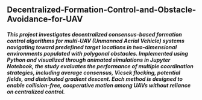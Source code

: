 ## Decentralized-Formation-Control-and-Obstacle-Avoidance-for-UAV
##### This project investigates decentralized consensus-based formation control algorithms for multi-UAV (Unmanned Aerial Vehicle) systems navigating toward predefined target locations in two-dimensional environments populated with polygonal obstacles. Implemented using Python and visualized through animated simulations in Jupyter Notebook, the study evaluates the performance of multiple coordination strategies, including average consensus, Vicsek flocking, potential fields, and distributed gradient descent. Each method is designed to enable collision-free, cooperative motion among UAVs without reliance on centralized control.
